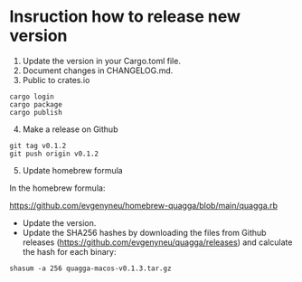 # Insruction how to release new version

1. Update the version in your Cargo.toml file.
2. Document changes in CHANGELOG.md.
3. Public to crates.io

```
cargo login
cargo package
cargo publish
```

4. Make a release on Github

```
git tag v0.1.2
git push origin v0.1.2
```

5. Update homebrew formula

In the homebrew formula:

https://github.com/evgenyneu/homebrew-quagga/blob/main/quagga.rb

* Update the version.
* Update the SHA256 hashes by downloading the files from Github releases (https://github.com/evgenyneu/quagga/releases) and calculate the hash for each binary:

```
shasum -a 256 quagga-macos-v0.1.3.tar.gz
```
